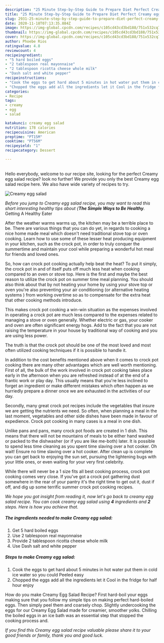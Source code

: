 ```yaml
---
description: "25 Minute Step-by-Step Guide to Prepare Diet Perfect Creamy egg salad"
title: "25 Minute Step-by-Step Guide to Prepare Diet Perfect Creamy egg salad"
slug: 2931-25-minute-step-by-step-guide-to-prepare-diet-perfect-creamy-egg-salad
date: 2020-11-18T07:13:35.884Z
image: https://img-global.cpcdn.com/recipes/c105cd43cd3bd188/751x532cq70/creamy-egg-salad-recipe-main-photo.jpg
thumbnail: https://img-global.cpcdn.com/recipes/c105cd43cd3bd188/751x532cq70/creamy-egg-salad-recipe-main-photo.jpg
cover: https://img-global.cpcdn.com/recipes/c105cd43cd3bd188/751x532cq70/creamy-egg-salad-recipe-main-photo.jpg
author: Phoebe Rios
ratingvalue: 4.8
reviewcount: 4
recipeingredient:
- "5 hard boiled eggs"
- "2 tablespoon real mayonnaise"
- "2 tablespoon ricotta cheese whole milk"
- "Dash salt and white pepper"
recipeinstructions:
- "Cook the eggs to get hard about 5 minutes in hot water put them in cold ice water so you could Peeled easy"
- "Chopped the eggs add all the ingredients let it Cool in the fridge for half hour enjoy"
categories:
- Recipe
tags:
- creamy
- egg
- salad

katakunci: creamy egg salad 
nutrition: 178 calories
recipecuisine: American
preptime: "PT15M"
cooktime: "PT56M"
recipeyield: "1"
recipecategory: Dessert

---
```

<br>
Hello everybody, welcome to our recipe site, looking for the perfect Creamy egg salad recipe? look no further! We provide you only the best Creamy egg salad recipe here. We also have wide variety of recipes to try.
<br>


![Creamy egg salad](https://img-global.cpcdn.com/recipes/c105cd43cd3bd188/751x532cq70/creamy-egg-salad-recipe-main-photo.jpg)

<i>Before you jump to Creamy egg salad recipe, you may want to read this short interesting healthy tips about {<strong>The Simple Ways to Be Healthy</strong>.</i>
Getting A Healthy Eater


After the weather warms warms up, the kitchen may be a terrible place to be. There are various things that you can do yet, in regards to cooking a nice home made meal which doesn't need traditional stove top or oven cooking. Learn how to use some of these lesser heat producing equipment in your kitchen, such as the crock pot, in order to truly conquer the summertime and maintain your cool while preparing a wonderful hot meal for friends and loved ones.

So, how can crock pot cooking actually help beat the heat? To put it simply, the crock pot in and of itself puts off much less heat when cooking compared to an oven or stove top. Here is the first and maybe the best reason to utilize the crock pot on summer time meal planning. You should also think about that by not heating your home by using your stove top or oven you're also preventing your air conditioning (or alternative heating systems ) from working overtime so as to compensate for the extra heat that other cooking methods introduce.

This makes crock pot cooking a win-win situation as the expenses involved in operating a crock pot are much less compared to the expenses related to managing a stove or oven generally. Whether electric or gas, your cooker and oven are often significant energy hogs. Add to the fact that you are not raising the temperature in your house by traditional way of cooking and you are using less power.

 The truth is that the crock pot should be one of the most loved and most often utilized cooking techniques if it is possible to handle it.  



In addition to the cost benefits mentioned above when it comes to crock pot cooking there are many other advantages which are well worth mentioning. First of all, the bulk of the work involved in crock pot cooking takes place early in the afternoon when you are refreshed instead of at the end of a frantic work or play day. This usually means that you're less inclined to forget an ingredient or make different mistakes which often happen as we hurriedly prepare a dinner once we are exhausted in the activities of our day.

Secondly, many great crock pot recipes include the vegetables that insure we are getting the nutrients we need. So often, when planning a meal in the last moment, vegetables and other side dishes have been made in favour of expedience. Crock pot cooking in many cases is a meal in one dish.

 Unlike pans and pans, many crock pot foods are created in 1 dish. This means that there will not be mountains of meals to be either hand washed or packed to the dishwasher (or if you are like me-both) later. It is possible to spend less time cleaning as you spent time slaving over a hot cooker. Oh wait! Ensure no time slaving over a hot cooker. After clean up is complete you can get back to enjoying the sun set, pursuing the lightening bugs with your little ones, or even waiting for your very first celebrity.

While there will never be a 1 size fits all best cooking process, crock pot cooking comes very close. If you've got a crock pot gathering dust somewhere in the rear of your pantry it's the right time to get out it, dust if off, and dig up some terrific summer crock pot cooking recipes.


<i>We hope you got insight from reading it, now let's go back to creamy egg salad recipe. You can cook creamy egg salad using <strong>4</strong> ingredients and <strong>2</strong> steps. Here is how you achieve that.
</i>

##### The ingredients needed to make Creamy egg salad:

1. Get 5 hard boiled eggs
1. Use 2 tablespoon real mayonnaise
1. Provide 2 tablespoon ricotta cheese whole milk
1. Use Dash salt and white pepper


##### Steps to make Creamy egg salad:

1. Cook the eggs to get hard about 5 minutes in hot water put them in cold ice water so you could Peeled easy
1. Chopped the eggs add all the ingredients let it Cool in the fridge for half hour enjoy


How do you make Creamy Egg Salad Recipe? First hard-boil your eggs making sure that you follow my simple tips on making perfect hard-boiled eggs. Then simply peel them and coarsely chop. Slightly undercooking the eggs for our Creamy Egg Salad made for creamier, smoother yolks. Chilling the boiled eggs in an ice bath was an essential step that stopped the cooking process and. 

<i>If you find this Creamy egg salad recipe valuable please share it to your good friends or family, thank you and good luck.</i>

